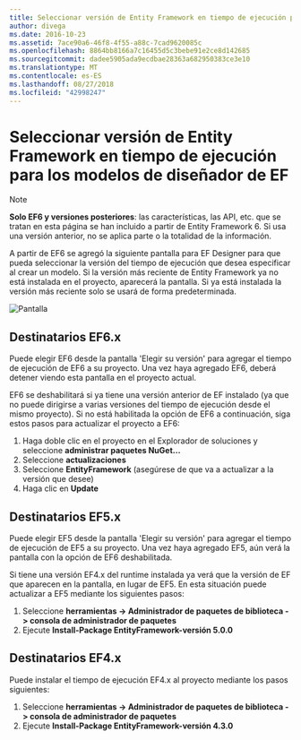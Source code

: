 ```yaml
---
title: Seleccionar versión de Entity Framework en tiempo de ejecución para los modelos EF diseñadores - EF6
author: divega
ms.date: 2016-10-23
ms.assetid: 7ace90a6-46f8-4f55-a88c-7cad9620085c
ms.openlocfilehash: 8864bb8166a7c16455d5c3bebe91e2ce8d142685
ms.sourcegitcommit: dadee5905ada9ecdbae28363a682950383ce3e10
ms.translationtype: MT
ms.contentlocale: es-ES
ms.lasthandoff: 08/27/2018
ms.locfileid: "42998247"
---
```

# <a name="selecting-entity-framework-runtime-version-for-ef-designer-models"></a>Seleccionar versión de Entity Framework en tiempo de ejecución para los modelos de diseñador de EF
> [!NOTE]
> **Solo EF6 y versiones posteriores**: las características, las API, etc. que se tratan en esta página se han incluido a partir de Entity Framework 6. Si usa una versión anterior, no se aplica parte o la totalidad de la información.

A partir de EF6 se agregó la siguiente pantalla para EF Designer para que pueda seleccionar la versión del tiempo de ejecución que desea especificar al crear un modelo. Si la versión más reciente de Entity Framework ya no está instalada en el proyecto, aparecerá la pantalla. Si ya está instalada la versión más reciente solo se usará de forma predeterminada.

![Pantalla](~/ef6/media/screen.png)


## <a name="targeting-ef6x"></a>Destinatarios EF6.x

Puede elegir EF6 desde la pantalla 'Elegir su versión' para agregar el tiempo de ejecución de EF6 a su proyecto. Una vez haya agregado EF6, deberá detener viendo esta pantalla en el proyecto actual.

EF6 se deshabilitará si ya tiene una versión anterior de EF instalado (ya que no puede dirigirse a varias versiones del tiempo de ejecución desde el mismo proyecto). Si no está habilitada la opción de EF6 a continuación, siga estos pasos para actualizar el proyecto a EF6:

1.  Haga doble clic en el proyecto en el Explorador de soluciones y seleccione **administrar paquetes NuGet...**
2.  Seleccione **actualizaciones**
3.  Seleccione **EntityFramework** (asegúrese de que va a actualizar a la versión que desee)
4.  Haga clic en **Update**

 

## <a name="targeting-ef5x"></a>Destinatarios EF5.x

Puede elegir EF5 desde la pantalla 'Elegir su versión' para agregar el tiempo de ejecución de EF5 a su proyecto. Una vez haya agregado EF5, aún verá la pantalla con la opción de EF6 deshabilitada.

Si tiene una versión EF4.x del runtime instalada ya verá que la versión de EF que aparecen en la pantalla, en lugar de EF5. En esta situación puede actualizar a EF5 mediante los siguientes pasos:

1.  Seleccione **herramientas -&gt; Administrador de paquetes de biblioteca -&gt; consola de administrador de paquetes**
2.  Ejecute **Install-Package EntityFramework-versión 5.0.0**

 

## <a name="targeting-ef4x"></a>Destinatarios EF4.x

Puede instalar el tiempo de ejecución EF4.x al proyecto mediante los pasos siguientes:

1.  Seleccione **herramientas -&gt; Administrador de paquetes de biblioteca -&gt; consola de administrador de paquetes**
2.  Ejecute **Install-Package EntityFramework-versión 4.3.0**
